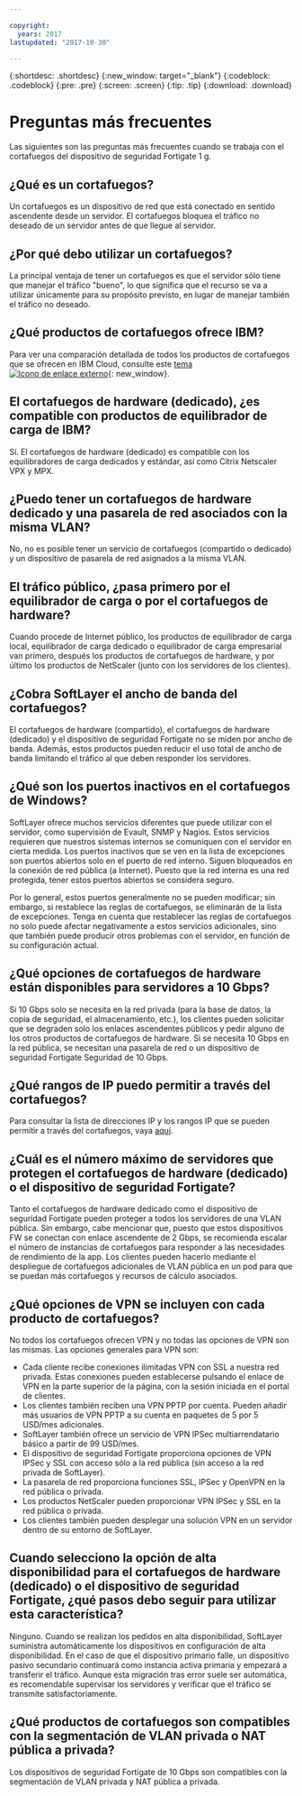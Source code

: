 ```yaml
---

copyright:
  years: 2017
lastupdated: "2017-10-30"

---
```


{:shortdesc: .shortdesc}
{:new_window: target="_blank"}
{:codeblock: .codeblock}
{:pre: .pre}
{:screen: .screen}
{:tip: .tip}
{:download: .download}

# Preguntas más frecuentes
Las siguientes son las preguntas más frecuentes cuando se trabaja con el cortafuegos del dispositivo de seguridad Fortigate 1 g.

## ¿Qué es un cortafuegos?

Un cortafuegos es un dispositivo de red que está conectado en sentido ascendente desde un servidor. El cortafuegos bloquea el tráfico no deseado de un servidor antes de que llegue al servidor.

## ¿Por qué debo utilizar un cortafuegos?

La principal ventaja de tener un cortafuegos es que el servidor sólo tiene que manejar el tráfico "bueno", lo que significa que el recurso se va a utilizar únicamente para su propósito previsto, en lugar de manejar también el tráfico no deseado.

## ¿Qué productos de cortafuegos ofrece IBM?
Para ver una comparación detallada de todos los productos de cortafuegos que se ofrecen en IBM Cloud, consulte este [tema ![Icono de enlace externo](../../icons/launch-glyph.svg "Icono de enlace externo")](https://console.bluemix.net/docs/infrastructure/fortigate-10g/explore-firewalls.html#explore-firewalls){: new_window}. 

## El cortafuegos de hardware (dedicado), ¿es compatible con productos de equilibrador de carga de IBM?

Sí. El cortafuegos de hardware (dedicado) es compatible con los equilibradores de carga dedicados y estándar, así como Citrix Netscaler VPX y MPX.

## ¿Puedo tener un cortafuegos de hardware dedicado y una pasarela de red asociados con la misma VLAN?

No, no es posible tener un servicio de cortafuegos (compartido o dedicado) y un dispositivo de pasarela de red asignados a la misma VLAN. 

## El tráfico público, ¿pasa primero por el equilibrador de carga o por el cortafuegos de hardware?

Cuando procede de Internet público, los productos de equilibrador de carga local, equilibrador de carga dedicado o equilibrador de carga empresarial van primero, después los productos de cortafuegos de hardware, y por último los productos de NetScaler (junto con los servidores de los clientes).

## ¿Cobra SoftLayer el ancho de banda del cortafuegos?

El cortafuegos de hardware (compartido), el cortafuegos de hardware (dedicado) y el dispositivo de seguridad Fortigate no se miden por ancho de banda.  Además, estos productos pueden reducir el uso total de ancho de banda limitando el tráfico al que deben responder los servidores.

## ¿Qué son los puertos inactivos en el cortafuegos de Windows?

SoftLayer ofrece muchos servicios diferentes que puede utilizar con el servidor, como supervisión de Evault, SNMP y Nagios. Estos servicios requieren que nuestros sistemas internos se comuniquen con el servidor en cierta medida. Los puertos inactivos que se ven en la lista de excepciones son puertos abiertos solo en el puerto de red interno. Siguen bloqueados en la conexión de red pública (a Internet). Puesto que la red interna es una red protegida, tener estos puertos abiertos se considera seguro.

Por lo general, estos puertos generalmente no se pueden modificar; sin embargo, si restablece las reglas de cortafuegos, se eliminarán de la lista de excepciones. Tenga en cuenta que restablecer las reglas de cortafuegos no solo puede afectar negativamente a estos servicios adicionales, sino que también puede producir otros problemas con el servidor, en función de su configuración actual.

## ¿Qué opciones de cortafuegos de hardware están disponibles para servidores a 10 Gbps?

Si 10 Gbps solo se necesita en la red privada (para la base de datos, la copia de seguridad, el almacenamiento, etc.), los clientes pueden solicitar que se degraden solo los enlaces ascendentes públicos y pedir alguno de los otros productos de cortafuegos de hardware. Si se necesita 10 Gbps en la red pública, se necesitan una pasarela de red o un dispositivo de seguridad Fortigate Seguridad de 10 Gbps.

## ¿Qué rangos de IP puedo permitir a través del cortafuegos?

Para consultar la lista de direcciones IP y los rangos IP que se pueden permitir a través del cortafuegos, vaya [aquí](ips.html). 

## ¿Cuál es el número máximo de servidores que protegen el cortafuegos de hardware (dedicado) o el dispositivo de seguridad Fortigate?

Tanto el cortafuegos de hardware dedicado como el dispositivo de seguridad Fortigate pueden proteger a todos los servidores de una VLAN pública.  Sin embargo, cabe mencionar que, puesto que estos dispositivos FW se conectan con enlace ascendente de 2 Gbps, se recomienda escalar el número de instancias de cortafuegos para responder a las necesidades de rendimiento de la app. Los clientes pueden hacerlo mediante el despliegue de cortafuegos adicionales de VLAN pública en un pod para que se puedan más cortafuegos y recursos de cálculo asociados.

## ¿Qué opciones de VPN se incluyen con cada producto de cortafuegos?

No todos los cortafuegos ofrecen VPN y no todas las opciones de VPN son las mismas.  Las opciones generales para VPN son:

* Cada cliente recibe conexiones ilimitadas VPN con SSL a nuestra red privada. Estas conexiones pueden establecerse pulsando el enlace de VPN en la parte superior de la página, con la sesión iniciada en el portal de clientes.
* Los clientes también reciben una VPN PPTP por cuenta. Pueden añadir más usuarios de VPN PPTP a su cuenta en paquetes de 5 por 5 USD/mes adicionales.
* SoftLayer también ofrece un servicio de VPN IPSec multiarrendatario básico a partir de 99 USD/mes.
* El dispositivo de seguridad Fortigate proporciona opciones de VPN IPSec y SSL con acceso sólo a la red pública (sin acceso a la red privada de SoftLayer).
* La pasarela de red proporciona funciones SSL, IPSec y OpenVPN en la red pública o privada.
* Los productos NetScaler pueden proporcionar VPN IPSec y SSL en la red pública o privada.
* Los clientes también pueden desplegar una solución VPN en un servidor dentro de su entorno de SoftLayer.

## Cuando selecciono la opción de alta disponibilidad para el cortafuegos de hardware (dedicado) o el dispositivo de seguridad Fortigate, ¿qué pasos debo seguir para utilizar esta característica?

Ninguno. Cuando se realizan los pedidos en alta disponibilidad, SoftLayer suministra automáticamente los dispositivos en configuración de alta disponibilidad.  En el caso de que el dispositivo primario falle, un dispositivo pasivo secundario continuará como instancia activa primaria y empezará a transferir el tráfico.  Aunque esta migración tras error suele ser automática, es recomendable supervisar los servidores y verificar que el tráfico se transmite satisfactoriamente.

## ¿Qué productos de cortafuegos son compatibles con la segmentación de VLAN privada o NAT pública a privada?

Los dispositivos de seguridad Fortigate de 10 Gbps son compatibles con la segmentación de VLAN privada y NAT pública a privada. 
